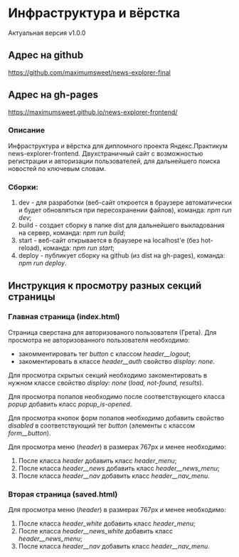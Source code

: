 # Инфраструктура и вёрстка
Актуальная версия v1.0.0

## Адрес на github
https://github.com/maximumsweet/news-explorer-final

## Адрес на gh-pages
https://maximumsweet.github.io/news-explorer-frontend/

### Описание
Инфраструктура и вёрстка для дипломного проекта Яндекс.Практикум news-explorer-frontend. Двухстраничный сайт с возможностью регистрации и авторизации пользователей, для дальнейшего поиска новостей по ключевым словам.

### Сборки:
1. dev - для разработки (веб-сайт откроется в браузере автоматически и будет обновляться при пересохранении файлов), команда: *npm run dev*;
2. build - создает сборку в папке dist для дальнейшего выкладования на сервер, команда: *npm run build*;
3. start - веб-сайт открывается в браузере на localhost'е (без hot-reload), команда: *npm run start*;
4. deploy - публикует сборку на github (из dist на gh-pages), команда: *npm run deploy*.

## Инструкция к просмотру разных секций страницы

### Главная страница (index.html)

Страница сверстана для авторизованого пользователя (Грета). Для просмотра не авторизованного пользователя необходимо:
  - закомментировать тег *button* с классом *header__logout*;
  - закоментировать в классе *header__auth* свойство *display: none*.

Для просмотра скрытых секций необходимо закоментировать в нужном классе свойство *display: none* (*load, not-found, results*).

Для просмотра попапов необходимо после соответствующего класса *popup* добавить класс *popup_is-opened*.

Для просмотра кнопок форм попапов необходимо добавить свойство *disabled* в соответствующий тег *button* (элементы с классом *form__button*).

Для просмотра меню (*header*) в размерах 767px и менее необходимо:
1. После класса *header* добавить класс *header_menu*;
2. После класса *header__news* добавить класс *header__news_menu*;
3. После класса *header__nav* добавить класс *header__nav_menu*.

### Вторая страница (saved.html)

Для просмотра меню (*header*) в размерах 767px и менее необходимо:
1. После класса *header_white* добавить класс *header_menu*;
2. После класса *header__news_white* добавить класс *header__news_menu*;
3. После класса *header__nav* добавить класс *header__nav_menu*.
